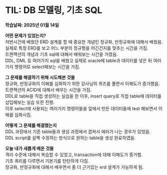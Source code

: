 # TIL: DB 모델링, 기초 SQL
**학습날짜: 2025년 01월 14일**

**어떤 문제가 있었는지?**  
저번시간에 배웠던 ERD 설계를 할 때 중요한 개념인 정규화, 반정규화에 대해서 배웠음.  
실제로 특정 ERD를 보고 어느 부분의 정규형을 어긴건지를 맞추는 시간을 가짐.  
트랜잭션의 개념과 기초 sql에 대해서 배워보는 시간을 가졌음.  
DDL, DML 등 여러가지 sql을 배웠고 실제로 oracle에 table과 데이터를 넣은 뒤 여러가지 명령어로 select해보는 시간을 가짐.  


**그 문제를 해결하기 위해 시도해본 것들**  
정규화, 반정규화의 이해를 심화하기 위한 강사님의 퀴즈를 풀면서 이해도가 증가했음.  
트랜잭션의 ACID에 대해서 배우는 시간을 가짐.  
DDL로 table을 직접 생성하는 실습을 한 이후, insert query로 직접 table에 데이터를 삽입해보는 실습 또한 진행.  
이후 select에 사용되는 여러가지 명령어들을 앞에서 만든 데이터들에 test 해보면서 이해를 심화시킴.  


**어떻게 그 문제를 해결했는지**  
DDL 과정에서 기존 table들과 생성 과정에서 겹쳐서 에러가 나는 경우가 있었음.  
DDL script를 살짝 수정하는 방식으로 원하는 table을 생성 완료하였음.  


**오늘 내가 새롭게 배운 것들**  
격리 수준에 대해서 복습할 수 있었고, transaction에 대해 이해도가 증가함.  
기초 쿼리를 다루면서 기본기를 탄탄하게 다짐.  
정규화, 반정규화에 대해서 배우면서 좀 더 근거있는 erd 설계가 가능하게 됨.  
